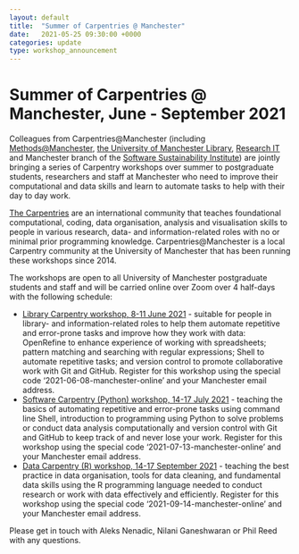```yaml
---
layout: default
title:  "Summer of Carpentries @ Manchester"
date:   2021-05-25 09:30:00 +0000
categories: update
type: workshop_announcement
---
```

# Summer of Carpentries @ Manchester, June - September 2021

Colleagues from Carpentries@Manchester (including [Methods@Manchester](https://www.methods.manchester.ac.uk/), [the University of Manchester Library](https://www.library.manchester.ac.uk/using-the-library/students/training-and-skills-support/), [Research IT](http://www.itservices.manchester.ac.uk/research/) and Manchester branch of the 
[Software Sustainability Institute](https://software.ac.uk/)) are 
jointly bringing a series of Carpentry workshops over summer to postgraduate students, researchers and staff at Manchester who 
need to improve their computational and data skills and learn to automate tasks to help with their day to day work. 

[The Carpentries](https://carpentries.org/) are an international community that teaches foundational computational, coding, data organisation, analysis 
and visualisation skills to people in various research, data- and information-related roles with no or minimal prior programming knowledge. 
Carpentries@Manchester is a local Carpentry community at the University of Manchester that has been running these workshops since 2014.
 
The workshops are open to all University of Manchester postgraduate students and staff and will be carried online over Zoom over 4 half-days with the following schedule:
 
- [Library Carpentry workshop, 8-11 June 2021](https://uk-carpentries.github.io/2021-06-08-manchester-online/) - suitable for people in library- and information-related roles to help them automate repetitive and error-prone tasks and improve how they work with data: OpenRefine to enhance experience of working with spreadsheets; pattern matching and searching with regular expressions; Shell to automate repetitive tasks; and version control to promote collaborative work with Git and GitHub. Register for this workshop using the special code ‘2021-06-08-manchester-online’ and your Manchester email address.
- [Software Carpentry (Python) workshop, 14-17 July 2021](https://uk-carpentries.github.io/2021-07-13-manchester-online/) - teaching the basics of automating repetitive and error-prone tasks using command line Shell, introduction to programming using Python to solve problems or conduct data analysis computationally and version control with Git and GitHub to keep track of and never lose your work. Register for this workshop using the special code ‘2021-07-13-manchester-online’ and your Manchester email address.
- [Data Carpentry (R) workshop, 14-17 September 2021](https://uk-carpentries.github.io/2021-07-13-manchester-online/) - teaching the best practice in data organisation, tools for data cleaning, 
and fundamental data skills using the R programming language needed to conduct research or work with data effectively and efficiently. Register for this workshop using the special code ‘2021-09-14-manchester-online’ and your Manchester email address.

Please get in touch with Aleks Nenadic, Nilani Ganeshwaran or Phil Reed with any questions.
